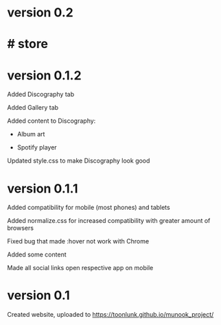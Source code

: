 # version 0.2

# # store

# version 0.1.2

Added Discography tab

Added Gallery tab

Added content to Discography:

* Album art

* Spotify player

Updated style.css to make Discography look good


# version 0.1.1

Added compatibility for mobile (most phones) and tablets

Added normalize.css for increased compatibility with greater amount of browsers

Fixed bug that made :hover not work with Chrome

Added some content

Made all social links open respective app on mobile

# version 0.1

Created website, uploaded to https://toonlunk.github.io/munook_project/
